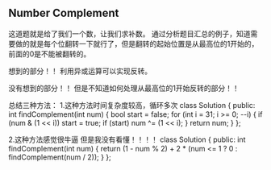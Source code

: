 Number Complement
---------------------------

这道题就是给了我们一个数，让我们求补数。
通过分析题目汇总的例子，知道需要做的就是每个位翻转一下就行了，但是翻转的起始位置是从最高位的1开始的，前面的0是不能被翻转的。

想到的部分！！
利用异或运算可以实现反转。

没有想到的部分！！
但是不知道如何处理从最高位的1开始反转的部分！！

总结三种方法：
1.这种方法时间复杂度较高，循环多次
class Solution {
public:
    int findComplement(int num) {
        bool start = false;
        for (int i = 31; i >= 0; --i) {
            if (num & (1 << i)) start = true;
            if (start) num ^= (1 << i);
        }
        return num;
    }
};

2.这种方法感觉很牛逼 但是我没有看懂！！！！
class Solution {
public:
    int findComplement(int num) {
        return (1 - num % 2) + 2 * (num <= 1 ? 0 : findComplement(num / 2));
    }
};
